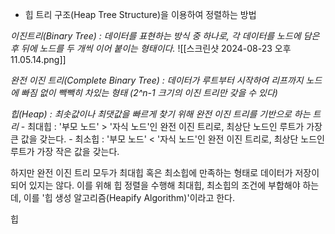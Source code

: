 - 힙 트리 구조(Heap Tree Structure)을 이용하여 정렬하는 방법


*이진트리(Binary Tree) : 데이터를 표현하는 방식 중 하나로, 각 데이터를 노드에 담은 후 뒤에 노드를 두 개씩 이어 붙이는 형태이다.*
![[스크린샷 2024-08-23 오후 11.05.14.png]]


*완전 이진 트리(Complete Binary Tree) : 데이터가 루트부터 시작하여 리프까지 노드에 빠짐 없이 빽빽히 차있는 형태 (2^n-1 크기의 이진 트리만 갖을 수 있다)*

*힙(Heap) : 최솟값이나 최댓값을 빠르게 찾기 위해 완전 이진 트리를 기반으로 하는 트리*
	- 최대힙 : '부모 노드' > '자식 노드'인 완전 이진 트리로, 최상단 노드인 루트가 가장 큰 값을 갖는다.
	- 최소힙 : '부모 노드' < '자식 노드'인 완전 이진 트리로, 최상단 노드인 루트가 가장 작은 값을 갖는다.

하지만 완전 이진 트리 모두가 최대힙 혹은 최소힙에 만족하는 형태로 데이터가 저장이 되어 있지는 않다. 이를 위해 힙 정렬을 수행해 최대힙, 최소힙의 조건에 부합해야 하는데, 이를 '힙 생성 알고리즘(Heapify Algorithm)'이라고 한다.

힙
